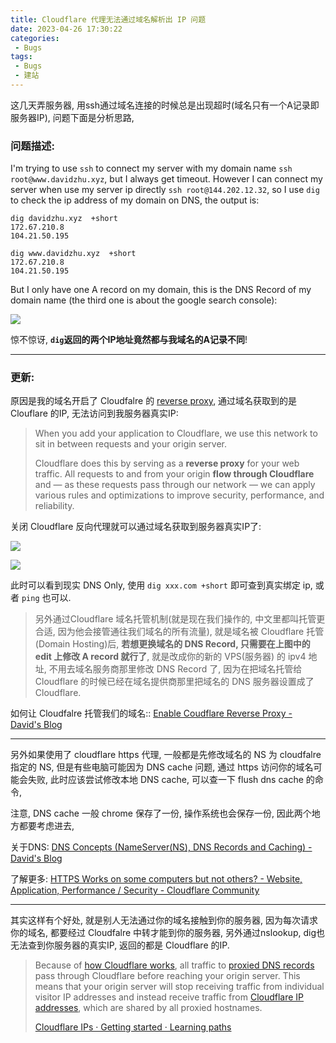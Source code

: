 ```yaml
---
title: Cloudflare 代理无法通过域名解析出 IP 问题
date: 2023-04-26 17:30:22
categories:
 - Bugs
tags:
 - Bugs
 - 建站
---
```


这几天弄服务器, 用ssh通过域名连接的时候总是出现超时(域名只有一个A记录即服务器IP), 问题下面是分析思路, 

<!--more-->

### 问题描述:

I'm trying to use `ssh` to connect my server with my domain name `ssh root@www.davidzhu.xyz`, but I always get timeout. However I can connect my server when use my server ip directly `ssh root@144.202.12.32`, so I use `dig` to check the ip address of my domain on DNS, the output is:

```shell
dig davidzhu.xyz  +short       
172.67.210.8
104.21.50.195

dig www.davidzhu.xyz  +short
172.67.210.8
104.21.50.195
```

But I only have one A record on my domain, this is the DNS Record of my domain name (the third one is about the google search console):

![](https://pub-2a6758f3b2d64ef5bb71ba1601101d35.r2.dev/blogs/2025/01/f025ec2ddc93a57d7c062cd2f3e590bb.png)

惊不惊讶, **`dig`返回的两个IP地址竟然都与我域名的A记录不同**!

----

### **更新:** 

原因是我的域名开启了 Cloudfalre 的 [reverse proxy](https://developers.cloudflare.com/fundamentals/concepts/how-cloudflare-works/), 通过域名获取到的是 Clouflare 的IP, 无法访问到我服务器真实IP:

> When you add your application to Cloudflare, we use this network to sit in between requests and your origin server. 
>
> Cloudflare does this by serving as a **reverse proxy** for your web traffic. All requests to and from your origin **flow through Cloudflare** and — as these requests pass through our network — we can apply various rules and optimizations to improve security, performance, and reliability.

关闭 Cloudflare 反向代理就可以通过域名获取到服务器真实IP了:

![](https://pub-2a6758f3b2d64ef5bb71ba1601101d35.r2.dev/blogs/2025/01/ad242ed1a2bba87d81f18f2a7fa1a64b.png)

![](https://pub-2a6758f3b2d64ef5bb71ba1601101d35.r2.dev/blogs/2025/01/a5091686a0a61fab1ed5ea3f604b9423.jpg)

此时可以看到现实 DNS Only, 使用 `dig xxx.com +short` 即可查到真实绑定 ip, 或者 `ping` 也可以. 

> 另外通过Cloudflare 域名托管机制(就是现在我们操作的, 中文里都叫托管更合适, 因为他会接管通往我们域名的所有流量), 就是域名被 Cloudflare 托管(Domain Hosting)后, **若想更换域名的 DNS Record, 只需要在上图中的 edit 上修改 A record 就行了**, 就是改成你的新的 VPS(服务器) 的 ipv4 地址, 不用去域名服务商那里修改 DNS Record 了, 因为在把域名托管给 Cloudflare 的时候已经在域名提供商那里把域名的 DNS 服务器设置成了 Cloudflare.  

如何让 Cloudfalre 托管我们的域名:: [Enable Coudflare Reverse Proxy - David's Blog](https://davidzhu.xyz/post/build-website/008-enable-cloudflare-reverse-proxy/)

---

另外如果使用了 cloudflare https 代理, 一般都是先修改域名的 NS 为 cloudfalre 指定的 NS, 但是有些电脑可能因为 DNS cache 问题, 通过 https 访问你的域名可能会失败, 此时应该尝试修改本地 DNS cache, 可以查一下 flush dns cache 的命令, 

注意, DNS cache 一般 chrome 保存了一份, 操作系统也会保存一份, 因此两个地方都要考虑进去, 

关于DNS: [DNS Concepts (NameServer(NS), DNS Records and Caching) - David's Blog](https://davidzhu.xyz/post/networking/002-dns-basics/)

了解更多: [HTTPS Works on some computers but not others? - Website, Application, Performance / Security - Cloudflare Community](https://community.cloudflare.com/t/https-works-on-some-computers-but-not-others/15922)

---

其实这样有个好处, 就是别人无法通过你的域名接触到你的服务器, 因为每次请求你的域名, 都要经过 Cloudfalre 中转才能到你的服务器, 另外通过nslookup, dig也无法查到你服务器的真实IP, 返回的都是 Cloudflare 的IP. 

> Because of [how Cloudflare works](https://developers.cloudflare.com/fundamentals/concepts/how-cloudflare-works/), all traffic to [proxied DNS records](https://developers.cloudflare.com/dns/manage-dns-records/reference/proxied-dns-records/) pass through Cloudflare before reaching your origin server. This means that your origin server will stop receiving traffic from individual visitor IP addresses and instead receive traffic from [Cloudflare IP addresses](https://www.cloudflare.com/ips), which are shared by all proxied hostnames.
>
> [Cloudflare IPs · Getting started · Learning paths](https://developers.cloudflare.com/learning-paths/get-started/concepts/cloudflare-ips/)
